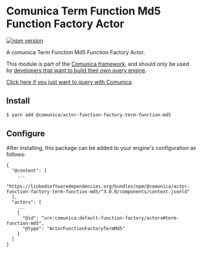 # Comunica Term Function Md5 Function Factory Actor

[![npm version](https://badge.fury.io/js/%40comunica%2Factor-function-factory-term-function-md5.svg)](https://www.npmjs.com/package/@comunica/actor-function-factory-term-function-md5)

A comunica Term Function Md5 Function Factory Actor.

This module is part of the [Comunica framework](https://github.com/comunica/comunica),
and should only be used by [developers that want to build their own query engine](https://comunica.dev/docs/modify/).

[Click here if you just want to query with Comunica](https://comunica.dev/docs/query/).

## Install

```bash
$ yarn add @comunica/actor-function-factory-term-function-md5
```

## Configure

After installing, this package can be added to your engine's configuration as follows:
```text
{
  "@context": [
    ...
    "https://linkedsoftwaredependencies.org/bundles/npm/@comunica/actor-function-factory-term-function-md5/^3.0.0/components/context.jsonld"
  ],
  "actors": [
    ...
    {
      "@id": "urn:comunica:default:function-factory/actors#term-function-md5",
      "@type": "ActorFunctionFactoryTermMd5"
    }
  ]
}
```
